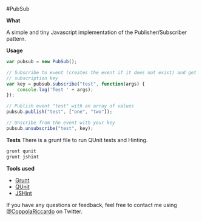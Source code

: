 #PubSub

**What**

A simple and tiny Javascript implementation of the Publisher/Subscriber pattern.

**Usage**

```javascript
var pubsub = new PubSub();

// Subscribe to event (creates the event if it does not exist) and get
// subscription key
var key = pubsub.subscribe("test", function(args) {
	console.log('Test ' + args);
});

// Publish event "test" with an array of values
pubsub.publish("test", ["one", "two"]);

// Unscribe from the event with your key
pubsub.unsubscribe("test", key);
```

**Tests**
There is a grunt file to run QUnit tests and Hinting.

```javascript
grunt qunit
grunt jshint
```

**Tools used**

* [Grunt](http://gruntjs.com/)
* [QUnit](http://qunitjs.com/)
* [JSHint](http://www.jshint.com/)

If you have any questions or feedback, feel free to contact me using [@CoppolaRiccardo](https://twitter.com/CoppolaRiccardo) on Twitter.
